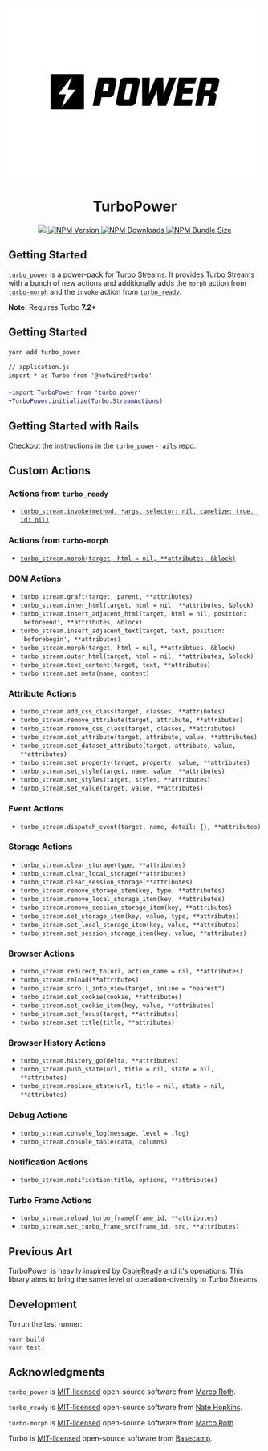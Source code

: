<p align="center">
  <picture>
    <source media="(prefers-color-scheme: dark)" srcset="assets/hero-dark.png">
    <img src="assets/hero.png" height="340px">
  </picture>
</p>

<h1 align="center">TurboPower</h1>

<p align="center">
  <a href="https://github.com/marcoroth/turbo_power">
    <img src="https://github.com/marcoroth/turbo_power/actions/workflows/tests.yml/badge.svg">
  </a>
  <a href="https://www.npmjs.com/package/turbo_power">
    <img alt="NPM Version" src="https://img.shields.io/npm/v/turbo_power?logo=npm&color=38C160">
  </a>

  <a href="https://www.npmjs.com/package/turbo_power">
    <img alt="NPM Downloads" src="https://img.shields.io/npm/dm/turbo_power?logo=npm&color=38C160">
  </a>
  <a href="https://bundlephobia.com/package/turbo_power">
    <img alt="NPM Bundle Size" src="https://img.shields.io/bundlephobia/minzip/turbo_power?label=bundle%20size&logo=npm">
  </a>
</p>

## Getting Started

`turbo_power` is a power-pack for Turbo Streams. It provides Turbo Streams with a bunch of new actions and additionally adds the `morph` action from [`turbo-morph`](https://github.com/marcoroth/turbo-morph) and the `invoke` action from [`turbo_ready`](https://github.com/hopsoft/turbo_ready).

**Note:** Requires Turbo **7.2+**

## Getting Started

```bash
yarn add turbo_power
```

```diff
// application.js
import * as Turbo from '@hotwired/turbo'

+import TurboPower from 'turbo_power'
+TurboPower.initialize(Turbo.StreamActions)
```

## Getting Started with Rails

Checkout the instructions in the [`turbo_power-rails`](https://github.com/marcoroth/turbo_power-rails) repo.

## Custom Actions

### Actions from `turbo_ready`

* [`turbo_stream.invoke(method, *args, selector: nil, camelize: true, id: nil)`](https://github.com/hopsoft/turbo_ready)

### Actions from `turbo-morph`

* [`turbo_stream.morph(target, html = nil, **attributes, &block)`](https://github.com/marcoroth/turbo-morph)

### DOM Actions

* `turbo_stream.graft(target, parent, **attributes)`
* `turbo_stream.inner_html(target, html = nil, **attributes, &block)`
* `turbo_stream.insert_adjacent_html(target, html = nil, position: 'beforeend', **attributes, &block)`
* `turbo_stream.insert_adjacent_text(target, text, position: 'beforebegin', **attributes)`
* `turbo_stream.morph(target, html = nil, **attribtues, &block)`
* `turbo_stream.outer_html(target, html = nil, **attributes, &block)`
* `turbo_stream.text_content(target, text, **attributes)`
* `turbo_stream.set_meta(name, content)`


### Attribute Actions

* `turbo_stream.add_css_class(target, classes, **attributes)`
* `turbo_stream.remove_attribute(target, attribute, **attributes)`
* `turbo_stream.remove_css_class(target, classes, **attributes)`
* `turbo_stream.set_attribute(target, attribute, value, **attributes)`
* `turbo_stream.set_dataset_attribute(target, attribute, value, **attributes)`
* `turbo_stream.set_property(target, property, value, **attributes)`
* `turbo_stream.set_style(target, name, value, **attributes)`
* `turbo_stream.set_styles(target, styles, **attributes)`
* `turbo_stream.set_value(target, value, **attributes)`


### Event Actions

* `turbo_stream.dispatch_event(target, name, detail: {}, **attributes)`


### Storage Actions

* `turbo_stream.clear_storage(type, **attributes)`
* `turbo_stream.clear_local_storage(**attributes)`
* `turbo_stream.clear_session_storage(**attributes)`
* `turbo_stream.remove_storage_item(key, type, **attributes)`
* `turbo_stream.remove_local_storage_item(key, **attributes)`
* `turbo_stream.remove_session_storage_item(key, **attributes)`
* `turbo_stream.set_storage_item(key, value, type, **attributes)`
* `turbo_stream.set_local_storage_item(key, value, **attributes)`
* `turbo_stream.set_session_storage_item(key, value, **attributes)`


### Browser Actions

* `turbo_stream.redirect_to(url, action_name = nil, **attributes)`
* `turbo_stream.reload(**attributes)`
* `turbo_stream.scroll_into_view(target, inline = "nearest")`
* `turbo_stream.set_cookie(cookie, **attributes)`
* `turbo_stream.set_cookie_item(key, value, **attributes)`
* `turbo_stream.set_focus(target, **attributes)`
* `turbo_stream.set_title(title, **attributes)`


### Browser History Actions

* `turbo_stream.history_go(delta, **attributes)`
* `turbo_stream.push_state(url, title = nil, state = nil, **attributes)`
* `turbo_stream.replace_state(url, title = nil, state = nil, **attributes)`


### Debug Actions

* `turbo_stream.console_log(message, level = :log)`
* `turbo_stream.console_table(data, columns)`

### Notification Actions

* `turbo_stream.notification(title, options, **attributes)`


### Turbo Frame Actions

* `turbo_stream.reload_turbo_frame(frame_id, **attributes)`
* `turbo_stream.set_turbo_frame_src(frame_id, src, **attributes)`

## Previous Art

TurboPower is heavily inspired by [CableReady](https://github.com/stimulusreflex/cable_ready) and it's operations. This library aims to bring the same level of operation-diversity to Turbo Streams.

## Development

To run the test runner:

```plain
yarn build
yarn test
```

## Acknowledgments

`turbo_power` is [MIT-licensed](LICENSE) open-source software from [Marco Roth](https://github.com/marcoroth).

`turbo_ready` is [MIT-licensed](https://github.com/hopsoft/turbo_ready/blob/main/MIT-LICENSE) open-source software from [Nate Hopkins](https://github.com/hopsoft).

`turbo-morph` is [MIT-licensed](https://github.com/marcoroth/turbo-morph/blob/master/LICENSE) open-source software from [Marco Roth](https://github.com/marcoroth).

Turbo is [MIT-licensed](https://github.com/hotwired/turbo/blob/main/MIT-LICENSE) open-source software from [Basecamp](https://basecamp.com/).
